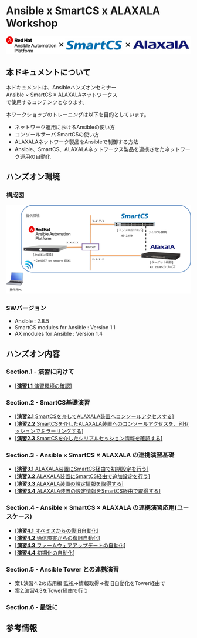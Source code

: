 # Ansible x SmartCS x ALAXALA Workshop

![ansibleXsmartcsXalaxala.png](ansibleXsmartcsXalaxala.png)


## 本ドキュメントについて

本ドキュメントは、Ansibleハンズオンセミナー  
Ansible × SmartCS × ALAXALAネットワークス  
で使用するコンテンツとなります。  

本ワークショップのトレーニングは以下を目的としています。  
- ネットワーク運用におけるAnsibleの使い方
- コンソールサーバ SmartCSの使い方
- ALAXALAネットワーク製品をAnsibleで制御する方法
- Ansible、SmartCS、ALAXALAネットワークス製品を連携させたネットワーク運用の自動化


## ハンズオン環境

### 構成図
![handson_environment.png](handson_environment.png)

### SWバージョン
- Ansible :  2.8.5
- SmartCS modules for Ansible :  Version 1.1
- AX modules for Ansible :  Version 1.4


## ハンズオン内容

### Section.1 - 演習に向けて

 - [[**演習1.1** 演習環境の確認]](1.1-preparing_for_the_exercise.md)

### Section.2 - SmartCS基礎演習

 - [[**演習2.1** SmartCSを介してALAXALA装置へコンソールアクセスする]](2.1-serial_connection_to_alaxala_via_smartcs.md)
 - [[**演習2.2** SmartCSを介したALAXALA装置へのコンソールアクセスを、別セッションでミラーリングする]](2.2-mirroring_operation_of_smartcs.md)
 - [[**演習2.3** SmartCSを介したシリアルセッション情報を確認する]](2.3-checking_serial_session_information_of_smartcs.md)

### Section.3 - Ansible × SmartCS × ALAXALA の連携演習基礎

 - [[**演習3.1** ALAXALA装置にSmartCS経由で初期設定を行う]](3.1-initial_setup_the_alaxala_device_via_smartcs.md)
 - [[**演習3.2** ALAXALA装置にSmartCS経由で追加設定を行う]](3.2-additional_setup_the_alaxala_device_via_smartcs.md)
 - [[**演習3.3** ALAXALA装置の設定情報を取得する]](3.3-get_alaxala_device_information.md)
 - [[**演習3.4** ALAXALA装置の設定情報をSmartCS経由で取得する]](3.4-setting_of_alaxala_device_via_smartcs.md)

### Section.4 - Ansible × SmartCS × ALAXALA の連携演習応用(ユースケース)

 - [[**演習4.1** オペミスからの復旧自動化]](4.1-automation_of_operation_error_recovery.md)
 - [[**演習4.2** 通信障害からの復旧自動化]](4.2-automation_of_recovery_from_network_communication_failures.md)
 - [[**演習4.3** ファームウェアアップデートの自動化]](4.3-automation_of_firmware_update.md)
 - [[**演習4.4** 初期化の自動化]](4.4-automation_of_initialization.md)

### Section.5 - Ansible Tower との連携演習

 - 案1.演習4.2の応用編 監視→情報取得→復旧自動化をTower経由で  
 - 案2.演習4.3をTower経由で行う  

### Section.6 - 最後に

## 参考情報






